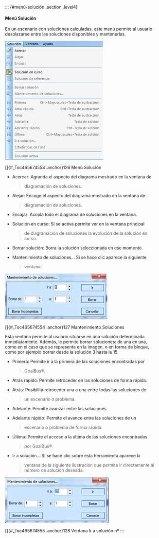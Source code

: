 ::: {#menú-solución .section .level4}
#### Menú Solución

En un escenario con soluciones calculadas, este menú permite al usuario
desplazarse entre las soluciones disponibles y mantenerlas.

![](../media/file157.png)

[]{#_Toc465674553 .anchor}126 Menú Solución

-   Acercar: Agranda el aspecto del diagrama mostrado en la ventana de
    > diagramación de soluciones.

-   Alejar: Encoge el aspecto del diagrama mostrado en la ventana de
    > diagramación de soluciones.

-   Encajar: Acopla todo el diagrama de soluciones en la ventana.

-   Solución en curso: Si se activa permite ver en la ventana principal
    > de diagramación de soluciones la evolución de la solución en
    > curso.

-   Borrar solución: Borra la solución seleccionada en ese momento.

-   Mantenimiento de soluciones... Si se hace clic aparece la siguiente
    > ventana:

![](../media/file158.png)

[]{#_Toc465674554 .anchor}127 Mantenimiento Soluciones

Esta ventana permite al usuario situarse en una solución determinada
inmediatamente. Además, le permite borrar soluciones: de una en una,
como en el caso que se representa en la imagen, o en forma de bloque,
como por ejemplo borrar desde la solución 3 hasta la 15.

-   Primera: Permite ir a la primera de las soluciones encontradas por
    > GoalBus®.

-   Atrás rápido: Permite retroceder en las soluciones de forma rápida.

-   Atrás: Posibilita retroceder una a una entre todas las soluciones de
    > un escenario o problema.

-   Adelante: Permite avanzar entre las soluciones.

-   Adelante rápido: Permite el avance entre las soluciones de un
    > escenario o problema de forma rápida.

-   Última: Permite el acceso a la última de las soluciones encontradas
    > por GoalBus®.

-   Ir a solución... Si se hace clic sobre esta herramienta aparece la
    > ventana de la siguiente ilustración que permite ir directamente al
    > número de solución deseada.

![](../media/file159.png)

[]{#_Toc465674555 .anchor}128 Ventana Ir a solución nº
:::
